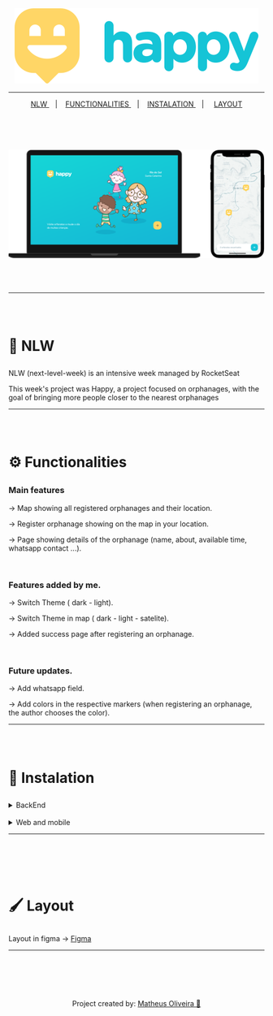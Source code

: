 <div align='center'>

  <img src='./.github/logo.svg'/>

  <hr/>

<a href='#nlw'>NLW </a> &nbsp;&nbsp;&nbsp;|&nbsp;&nbsp;&nbsp;
<a href='#functionalities'>FUNCTIONALITIES </a> &nbsp;&nbsp;&nbsp;|&nbsp;&nbsp;&nbsp;
<a href='#instalation'>INSTALATION </a> &nbsp;&nbsp;&nbsp;| &nbsp;&nbsp;&nbsp;
<a href='#layout'>LAYOUT </a>

<br/>
<br/>
<br/>
<br/>

  <img src='./.github/Devices.svg' width='600'/>

</div>

<br/>
<br/>
<br/>

<hr/>

<br/>
<br/>

# <p id='nlw'>🚀 NLW</p>

NLW (next-level-week) is an intensive week managed by RocketSeat

This week's project was Happy, a project focused on orphanages, with the goal of bringing more people closer to the nearest orphanages

<hr/>
<br/>
<br/>

# <p id='functionalities'>⚙ Functionalities</p>

### Main features

&rarr; Map showing all registered orphanages and their location.

&rarr; Register orphanage showing on the map in your location.

&rarr; Page showing details of the orphanage (name, about, available time, whatsapp contact ...).

<br/>

### Features added by me.

&rarr; Switch Theme ( dark - light).

&rarr; Switch Theme in map ( dark - light - satelite).

&rarr; Added success page after registering an orphanage.

<br/>

### Future updates.

&rarr; Add whatsapp field.

&rarr; Add colors in the respective markers (when registering an orphanage, the author chooses the color).

<hr/>
<br/>
<br/>

# <p id='instalation'>🚀 Instalation</p>

<details>

<summary>BackEnd</summary>

#### For instalaitons dependncies execute: (using yarn/npm):

```shell

# yarn

$ yarn   #or yarn install


# npm

$ npm i  #or npm install

```

#### To execute the migrations run the following command:

```shell

# yarn

$ yarn typeorm migration:run


# npm

$ npm run typeorm migration:run

```

#### To delete migrations run the following command:

```shell

# yarn

# erases the last migration made
# To delete both run twice or delete the tables directly from your sgbd

$ yarn typeorm migration:revert


# npm

$ npm run typeorm migration:revert

```

#### And finally... execute...

```shell

# yarn

$ yarn dev


# npm

$ npm run dev

```

</details>

<br/>

<details>
<summary>Web and mobile</summary>

#### Apenas execute

```shell

#For install dependencies

$ yarn

#or

$ npm i #or npm install

```

#### And finally...

```shell

#For execute front-end web

$ yarn start

#or

$ npm start

```

</details>

<hr/>
<br/>
<br/>
<br/>
<br/>

# <p id='layout'>🖌 Layout</p>

Layout in figma &rarr;
<a href='https://www.figma.com/file/OYtFKRuGEFKMNgeuiOnK8j/Happy-Web-Copy?node-id=2%3A3'> Figma </a>

<hr/>
<br/>
<br/>
<br/>
<br/>

<div align='center'>

Project created by: <a href='https://www.github.com/Matheus0liveira'> Matheus Oliveira 💛 </a>

</div>
